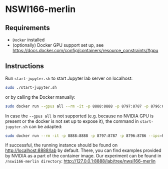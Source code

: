 # NSWI166-merlin

## Requirements

- `Docker` installed
- (optionally) Docker GPU support set up, see <https://docs.docker.com/config/containers/resource_constraints/#gpu>

## Instructions

Run `start-jupyter.sh` to start Jupyter lab server on localhost:

```bash
sudo ./start-jupyter.sh
```

or by calling the Docker manually:

```bash
sudo docker run --gpus all --rm -it -p 8888:8888 -p 8797:8787 -p 8796:8786 --ipc=host --cap-add SYS_NICE -v $(pwd):/nwsi166-merlin nvcr.io/nvidia/merlin/merlin-tensorflow:22.11 /bin/bash -c 'cd / ; jupyter-lab --allow-root --ip='0.0.0.0' --NotebookApp.token='''
```

In case the `--gpus all` is not supported (e.g. because no NVIDIA GPU is present or the docker is not set up to expose it), the command in `start-jupyter.sh`
can be adapted:

```bash
sudo docker run --rm -it -p 8888:8888 -p 8797:8787 -p 8796:8786 --ipc=host --cap-add SYS_NICE -v $(pwd):/nwsi166-merlin nvcr.io/nvidia/merlin/merlin-tensorflow:22.11 /bin/bash -c 'cd / ; jupyter-lab --allow-root --ip='0.0.0.0' --NotebookApp.token='''
```

If successful, the running instance should be found on <http://localhost:8888/lab> by default. There, you can find examples provided by NVIDIA as a part of the container image. Our experiment can be found in `/nswi166-merlin directory`: <http://127.0.0.1:8888/lab/tree/nwsi166-merlin>

